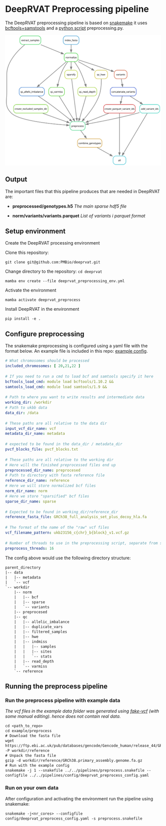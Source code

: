 # DeepRVAT Preprocessing pipeline

The DeepRVAT preprocessing pipeline is based on [snakemake](https://snakemake.readthedocs.io/en/stable/) it uses
[bcftools+samstools](https://www.htslib.org/) and a [python script](preprocess.py) preprocessing.py.

![DeepRVAT preprocessing pipeline](./preprocess_rulegraph.svg)

## Output

The important files that this pipeline produces that are needed in DeepRVAT are:

- **preprocessed/genotypes.h5** *The main sparse hdf5 file*

- **norm/variants/variants.parquet** *List of variants i parquet format*

## Setup environment

Create the DeepRVAT processing environment

Clone this repository:
```shell
git clone git@github.com:PMBio/deeprvat.git
```
Change directory to the repository: `cd deeprvat`

```shell
mamba env create --file deeprvat_preprocessing_env.yml
```

Activate the environment

```shell
mamba activate deeprvat_preprocess
```

Install DeepRVAT in the environment

```shell
pip install -e .
```

## Configure preprocessing

The snakemake preprocessing is configured using a yaml file with the format below.
An example file is included in this repo: [example config](config/deeprvat_preprocess_config.yaml).

```yaml
# What chromosomes should be processed
included_chromosomes: [ 20,21,22 ]

# If you need to run a cmd to load bcf and samtools specify it here
bcftools_load_cmd: module load bcftools/1.10.2 &&
samtools_load_cmd: module load samtools/1.9 &&

# Path to where you want to write results and intermediate data
working_dir: /workdir
# Path to ukbb data
data_dir: /data

# These paths are all relative to the data dir
input_vcf_dir_name: vcf
metadata_dir_name: metadata

# expected to be found in the data_dir / metadata_dir
pvcf_blocks_file: pvcf_blocks.txt

# These paths are all relative to the working dir
# Here will the finished preprocessed files end up
preprocessed_dir_name: preprocesed
# Path to directory with fasta reference file
reference_dir_name: reference
# Here we will store normalized bcf files
norm_dir_name: norm
# Here we store "sparsified" bcf files
sparse_dir_name: sparse

# Expected to be found in working_dir/reference_dir
reference_fasta_file: GRCh38_full_analysis_set_plus_decoy_hla.fa

# The format of the name of the "raw" vcf files
vcf_filename_pattern: ukb23156_c{chr}_b{block}_v1.vcf.gz

# Number of threads to use in the preprocessing script, separate from snakemake threads
preprocess_threads: 16
   ```

The config above would use the following directory structure:

```shell
parent_directory
|-- data
|   |-- metadata
|   `-- vcf
`-- workdir
    |-- norm
    |   |-- bcf
    |   |-- sparse
    |   `-- variants
    |-- preprocesed
    |-- qc
    |   |-- allelic_imbalance
    |   |-- duplicate_vars
    |   |-- filtered_samples
    |   |-- hwe
    |   |-- indmiss
    |   |   |-- samples
    |   |   |-- sites
    |   |   `-- stats
    |   |-- read_depth
    |   `-- varmiss
    `-- reference

```

## Running the preprocess pipeline

### Run the preprocess pipeline with example data
*The vcf files in the example data folder was generated using [fake-vcf](https://github.com/endast/fake-vcf) (with some manual editing). 
hence does not contain real data.*

```shell
cd <path_to_repo>
cd example/preprocess
# Download the fasta file
wget https://ftp.ebi.ac.uk/pub/databases/gencode/Gencode_human/release_44/GRCh38.primary_assembly.genome.fa.gz -P workdir/reference
# Unpack the fasta file
gzip -d workdir/reference/GRCh38.primary_assembly.genome.fa.gz
# Run with the example config
snakemake -j 1 --snakefile ../../pipelines/preprocess.snakefile --configfile ../../pipelines/config/deeprvat_preprocess_config.yaml
```

### Run on your own data
After configuration and activating the environment run the pipeline using snakemake:

```shell
snakemake -j<nr_cores> --configfile config/deeprvat_preprocess_config.yaml -s preprocess.snakefile  
```
